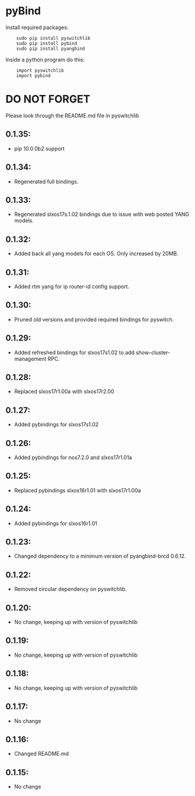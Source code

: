 # pyBind

Install required packages:
```
    sudo pip install pyswitchlib
    sudo pip install pybind
    sudo pip install pyangbind
```


Inside a python program do this:
```
    import pyswitchlib
    import pybind
```


# DO NOT FORGET
Please look through the README.md file in pyswitchlib
## 0.1.35:
* pip 10.0.0b2 support

## 0.1.34:
* Regenerated full bindings.

## 0.1.33:
* Regenerated slxos17s.1.02 bindings due to issue with web posted YANG models.

## 0.1.32:
* Added back all yang models for each OS.  Only increased by 20MB.

## 0.1.31:
* Added rtm yang for ip router-id config support.

## 0.1.30:
* Pruned old versions and provided required bindings for pyswitch.

## 0.1.29:
* Added refreshed bindings for slxos17s1.02 to add show-cluster-management RPC.

## 0.1.28:
* Replaced slxos17r1.00a with slxos17r2.00

## 0.1.27:
* Added pybindings for slxos17s1.02

## 0.1.26:
* Added pybindings for nos7.2.0 and slxos17r1.01a

## 0.1.25:
* Replaced pybindings slxos16r1.01 with slxos17r1.00a

## 0.1.24:
* Added pybindings for slxos16r1.01

## 0.1.23:
* Changed dependency to a minimum version of pyangbind-brcd 0.6.12.

## 0.1.22:
* Removed circular dependency on pyswitchlib.

## 0.1.20:
* No change, keeping up with version of pyswitchlib

## 0.1.19:
* No change, keeping up with version of pyswitchlib

## 0.1.18:
* No change, keeping up with version of pyswitchlib

## 0.1.17:
* No change

## 0.1.16:
* Changed README.md

## 0.1.15:
* No change

